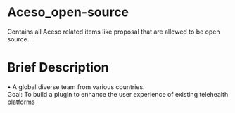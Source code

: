 # Aceso_open-source
Contains all Aceso related items like proposal that are allowed to be open source.

# Brief Description
•	A global diverse team from various countries. <br>
  Goal: To build a plugin to enhance the user experience of existing telehealth platforms 
